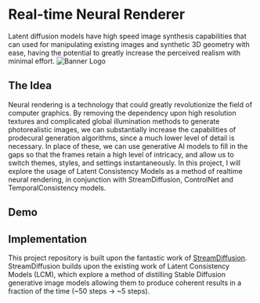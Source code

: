 # Real-time Neural Renderer
Latent diffusion models have high speed image synthesis capabilities that can used for manipulating existing images and synthetic 3D geometry with ease, having the potential to greatly increase the perceived realism with minimal effort.
![Banner Logo](https://polybiustech.github.io/NeuralRenderer/static/images/teaser.png)

## The Idea
Neural rendering is a technology that could greatly revolutionize the field of computer graphics. By removing the dependency upon high resolution textures and complicated global illumination methods to generate photorealistic images, we can substantially increase the capabilities of prodecural generation algorithms, since a much lower level of detail is necessary. In place of these, we can use generative AI models to fill in the gaps so that the frames retain a high level of intricacy, and allow us to switch themes, styles, and settings instantaneously. In this project, I will explore the usage of Latent Consistency Models as a method of realtime neural rendering, in conjunction with StreamDiffusion, ControlNet and TemporalConsistency models.

## Demo


## Implementation
This project repository is built upon the fantastic work of [StreamDiffusion](https://github.com/cumulo-autumn/StreamDiffusion). StreamDiffusion builds upon the existing work of Latent Consistency Models (LCM), which explore a method of distilling Stable Diffusion generative image models allowing them to produce coherent results in a fraction of the time (~50 steps -> ~5 steps).
